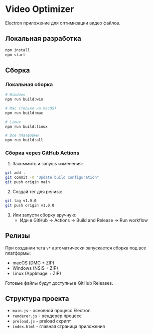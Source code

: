 # Video Optimizer

Electron приложение для оптимизации видео файлов.

## Локальная разработка

```bash
npm install
npm start
```

## Сборка

### Локальная сборка
```bash
# Windows
npm run build:win

# Mac (только на macOS)
npm run build:mac

# Linux
npm run build:linux

# Все платформы
npm run build:all
```

### Сборка через GitHub Actions

1. Закоммить и запушь изменения:
```bash
git add .
git commit -m "Update build configuration"
git push origin main
```

2. Создай тег для релиза:
```bash
git tag v1.0.0
git push origin v1.0.0
```

3. Или запусти сборку вручную:
   - Иди в GitHub → Actions → Build and Release → Run workflow

## Релизы

При создании тега `v*` автоматически запускается сборка под все платформы:
- macOS (DMG + ZIP)
- Windows (NSIS + ZIP)  
- Linux (AppImage + ZIP)

Готовые файлы будут доступны в GitHub Releases.

## Структура проекта

- `main.js` - основной процесс Electron
- `renderer.js` - рендерер процесс
- `preload.js` - preload скрипт
- `index.html` - главная страница приложения
